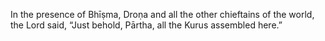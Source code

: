 In the presence of Bhīṣma, Droṇa and all the other chieftains of the world, the Lord said, “Just behold, Pārtha, all the Kurus assembled here.”